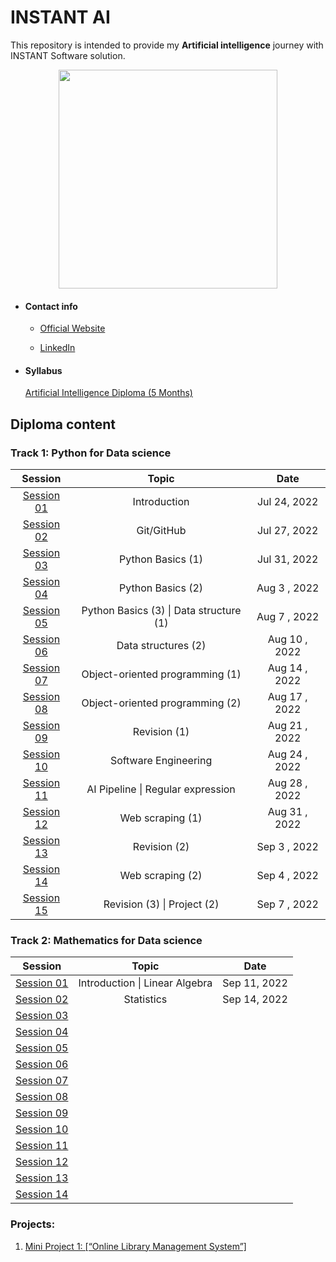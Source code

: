 # INSTANT AI
This repository is intended to provide my **Artificial intelligence** journey with INSTANT Software solution.

<p align="center">
<img src="https://i.ibb.co/5YLhYZL/1.png" alt="" style="width:350px;"/>
    </p> 


- #### Contact info


    - [Official Website](https://www.instant-ss.com/)


    - [LinkedIn](https://www.linkedin.com/company/instantsoftwaresolution/)


- #### Syllabus

  [Artificial Intelligence Diploma (5 Months)](https://drive.google.com/file/d/1wTd9mdGzxWzFVL13FYEI51YvWg9Bv1v5/view)

## Diploma content

### Track 1: Python for Data science


<HTML><div align="center">

|                           Session                            |                  Topic                  |     Date      |
| :----------------------------------------------------------: | :-------------------------------------: | :-----------: |
| [Session 01](https://github.com/AhmedUZaki/INSTANT-AI/tree/main/Track%201_%20Python%20for%20Data%20science/Session%2001) |              Introduction               | Jul 24, 2022  |
| [Session 02](https://github.com/AhmedUZaki/INSTANT-AI/tree/main/Track%201_%20Python%20for%20Data%20science/Session%2002) |               Git/GitHub                | Jul 27, 2022  |
| [Session 03](https://github.com/AhmedUZaki/INSTANT-AI/tree/main/Track%201_%20Python%20for%20Data%20science/Session%2003) |            Python Basics (1)            | Jul 31, 2022  |
| [Session 04](https://github.com/AhmedUZaki/INSTANT-AI/tree/main/Track%201_%20Python%20for%20Data%20science/Session%2004) |            Python Basics (2)            | Aug 3 , 2022  |
| [Session 05](https://github.com/AhmedUZaki/INSTANT-AI/tree/main/Track%201_%20Python%20for%20Data%20science/Session%2005) | Python Basics (3) \| Data structure (1) | Aug 7 , 2022  |
| [Session 06](https://github.com/AhmedUZaki/INSTANT-AI/tree/main/Track%201_%20Python%20for%20Data%20science/Session%2006) |           Data structures (2)           | Aug 10 , 2022 |
| [Session 07](https://github.com/AhmedUZaki/INSTANT-AI/tree/main/Track%201_%20Python%20for%20Data%20science/Session%2007) |     Object-oriented programming (1)     | Aug 14 , 2022 |
| [Session 08](https://github.com/AhmedUZaki/INSTANT-AI/tree/main/Track%201_%20Python%20for%20Data%20science/Session%2008) |     Object-oriented programming (2)     | Aug 17 , 2022 |
| [Session 09](https://github.com/AhmedUZaki/INSTANT-AI/tree/main/Track%201_%20Python%20for%20Data%20science/Session%2009) |              Revision (1)               | Aug 21 , 2022 |
| [Session 10](https://github.com/AhmedUZaki/INSTANT-AI/tree/main/Track%201_%20Python%20for%20Data%20science/Session%2010) |          Software Engineering           | Aug 24 , 2022 |
| [Session 11](https://github.com/AhmedUZaki/INSTANT-AI/tree/main/Track%201_%20Python%20for%20Data%20science/Session%2011) |    AI Pipeline \| Regular expression    | Aug 28 , 2022 |
| [Session 12](https://github.com/AhmedUZaki/INSTANT-AI/tree/main/Track%201_%20Python%20for%20Data%20science/Session%2012) |            Web scraping (1)             | Aug 31 , 2022 |
| [Session 13](https://github.com/AhmedUZaki/INSTANT-AI/tree/main/Track%201_%20Python%20for%20Data%20science/Session%2013) |              Revision (2)               | Sep 3 , 2022  |
| [Session 14](https://github.com/AhmedUZaki/INSTANT-AI/tree/main/Track%201_%20Python%20for%20Data%20science/Session%2014) |            Web scraping (2)             | Sep 4 , 2022  |
| [Session 15](https://github.com/AhmedUZaki/INSTANT-AI/tree/main/Track%201_%20Python%20for%20Data%20science/Session%2015) |       Revision (3) \| Project (2)       | Sep 7 , 2022  |

</div> </HTML>

### Track 2: Mathematics for Data science


<HTML> <div align="center">

|                           Session                            |             Topic              |     Date     |
| :----------------------------------------------------------: | :----------------------------: | :----------: |
| [Session 01](https://github.com/AhmedUZaki/INSTANT-AI/tree/main/Track%202_%20Mathematics%20%20for%20Data%20science/Session%2001) | Introduction \| Linear Algebra | Sep 11, 2022 |
| [Session 02](https://github.com/AhmedUZaki/INSTANT-AI/tree/main/Track%202_%20Mathematics%20%20for%20Data%20science/Session%2002) |           Statistics           | Sep 14, 2022 |
| [Session 03](https://github.com/AhmedUZaki/INSTANT-AI/tree/main/Track%202_%20Mathematics%20%20for%20Data%20science/Session%2003) |                                |              |
| [Session 04](https://github.com/AhmedUZaki/INSTANT-AI/tree/main/Track%202_%20Mathematics%20%20for%20Data%20science/Session%2004) |                                |              |
| [Session 05](https://github.com/AhmedUZaki/INSTANT-AI/tree/main/Track%202_%20Mathematics%20%20for%20Data%20science/Session%2005) |                                |              |
| [Session 06](https://github.com/AhmedUZaki/INSTANT-AI/tree/main/Track%202_%20Mathematics%20%20for%20Data%20science/Session%2006) |                                |              |
| [Session 07](https://github.com/AhmedUZaki/INSTANT-AI/tree/main/Track%202_%20Mathematics%20%20for%20Data%20science/Session%2007) |                                |              |
| [Session 08](https://github.com/AhmedUZaki/INSTANT-AI/tree/main/Track%202_%20Mathematics%20%20for%20Data%20science/Session%2008) |                                |              |
| [Session 09](https://github.com/AhmedUZaki/INSTANT-AI/tree/main/Track%202_%20Mathematics%20%20for%20Data%20science/Session%2009) |                                |              |
| [Session 10](https://github.com/AhmedUZaki/INSTANT-AI/tree/main/Track%202_%20Mathematics%20%20for%20Data%20science/Session%2010) |                                |              |
| [Session 11](https://github.com/AhmedUZaki/INSTANT-AI/tree/main/Track%202_%20Mathematics%20%20for%20Data%20science/Session%2011) |                                |              |
| [Session 12](https://github.com/AhmedUZaki/INSTANT-AI/tree/main/Track%202_%20Mathematics%20%20for%20Data%20science/Session%2012) |                                |              |
| [Session 13](https://github.com/AhmedUZaki/INSTANT-AI/tree/main/Track%202_%20Mathematics%20%20for%20Data%20science/Session%2013) |                                |              |
| [Session 14](https://github.com/AhmedUZaki/INSTANT-AI/tree/main/Track%202_%20Mathematics%20%20for%20Data%20science/Session%2014) |                                |              |

</div> </HTML>

### Projects:

1. [Mini Project 1: [“Online Library Management System”]](https://github.com/AhmedUZaki/INSTANT-AI/blob/main/Track%201_%20Python%20for%20Data%20science/Session%2009/Mini%20Project%201_%20Online%20Library%20Management%20System.ipynb) 


